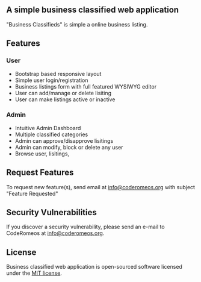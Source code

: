 ## A simple business classified web application

"Business Classifieds" is simple a online business listing. 

## Features

### User
- Bootstrap based responsive layout
- Simple user login/registration
- Business listings form with full featured WYSIWYG editor
- User can add/manage or delete lisiting
- User can make listings active or inactive

### Admin
- Intuitive Admin Dashboard
- Multiple classified categories
- Admin can approve/disapprove lisitings
- Admin can modify, block or delete any user
- Browse user, lisitings, 

## Request Features

To request new feature(s), send email at info@coderomeos.org with subject "Feature Requested"

## Security Vulnerabilities

If you discover a security vulnerability, please send an e-mail to CodeRomeos at info@coderomeos.org. 
## License

Business classified web application is open-sourced software licensed under the [MIT license](http://opensource.org/licenses/MIT).
